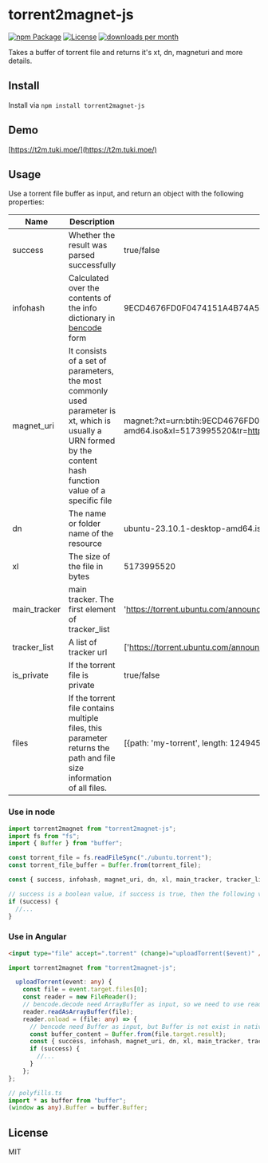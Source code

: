 # torrent2magnet-js

[![npm Package](https://img.shields.io/npm/v/torrent2magnet-js.svg)](https://www.npmjs.org/package/torrent2magnet-js)
[![License](https://img.shields.io/npm/l/torrent2magnet-js.svg)](https://github.com/tukideng/torrent2magnet-js/blob/master/LICENSE)
[![downloads per month](http://img.shields.io/npm/dm/torrent2magnet-js.svg)](https://www.npmjs.org/package/torrent2magnet-js)

Takes a buffer of torrent file and returns it's xt, dn, magneturi and more details.

## Install

Install via
`npm install torrent2magnet-js`

## Demo

[https://t2m.tuki.moe/](https://t2m.tuki.moe/)

## Usage

Use a torrent file buffer as input, and return an object with the following properties:

| Name         | Description                                                                                                                                                     | Example                                                                                                                                                                                           |
| ------------ | --------------------------------------------------------------------------------------------------------------------------------------------------------------- | ------------------------------------------------------------------------------------------------------------------------------------------------------------------------------------------------- |
| success      | Whether the result was parsed successfully                                                                                                                      | true/false                                                                                                                                                                                        |
| infohash     | Calculated over the contents of the info dictionary in [bencode](https://en.wikipedia.org/wiki/Bencode) form                                                    | 9ECD4676FD0F0474151A4B74A5958F42639CEBDF                                                                                                                                                          |
| magnet_uri   | It consists of a set of parameters, the most commonly used parameter is xt, which is usually a URN formed by the content hash function value of a specific file | magnet:?xt=urn:btih:9ECD4676FD0F0474151A4B74A5958F42639CEBDF&dn=ubuntu-23.10.1-desktop-amd64.iso&xl=5173995520&tr=https://torrent.ubuntu.com/announce&tr=https://ipv6.torrent.ubuntu.com/announce |
| dn           | The name or folder name of the resource                                                                                                                         | ubuntu-23.10.1-desktop-amd64.iso                                                                                                                                                                  |
| xl           | The size of the file in bytes                                                                                                                                   | 5173995520                                                                                                                                                                                        |
| main_tracker | main tracker. The first element of tracker_list                                                                                                                 | 'https://torrent.ubuntu.com/announce'                                                                                                                                                             |
| tracker_list | A list of tracker url                                                                                                                                           | ['https://torrent.ubuntu.com/announce', 'https://ipv6.torrent.ubuntu.com/announce']                                                                                                               |
| is_private   | If the torrent file is private                                                                                                                                  | true/false                                                                                                                                                                                        |
| files        | If the torrent file contains multiple files, this parameter returns the path and file size information of all files.                                            | [{path: 'my-torrent', length: 124945}]                                                                                                                                                            |

### Use in node

```js
import torrent2magnet from "torrent2magnet-js";
import fs from "fs";
import { Buffer } from "buffer";

const torrent_file = fs.readFileSync("./ubuntu.torrent");
const torrent_file_buffer = Buffer.from(torrent_file);

const { success, infohash, magnet_uri, dn, xl, main_tracker, tracker_list, is_private, files } = torrent2magnet(torrent_file_buffer);

// success is a boolean value, if success is true, then the following values are valid
if (success) {
  //...
}
```

### Use in Angular

```html
<input type="file" accept=".torrent" (change)="uploadTorrent($event)" />
```

```ts
import torrent2magnet from "torrent2magnet-js";

  uploadTorrent(event: any) {
    const file = event.target.files[0];
    const reader = new FileReader();
    // bencode.decode need ArrayBuffer as input, so we need to use readAsArrayBuffer
    reader.readAsArrayBuffer(file);
    reader.onload = (file: any) => {
      // bencode need Buffer as input, but Buffer is not exist in native library, so we need to import it and set it as global variable in [polyfills.ts]
      const buffer_content = Buffer.from(file.target.result);
      const { success, infohash, magnet_uri, dn, xl, main_tracker, tracker_list, is_private, files } = torrent2magnet(buffer_content);
      if (success) {
        //...
      }
    };
};
```

```ts
// polyfills.ts
import * as buffer from "buffer";
(window as any).Buffer = buffer.Buffer;
```

## License

MIT
